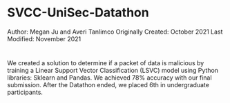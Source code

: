 # SVCC-UniSec-Datathon

Author: Megan Ju and Averi Tanlimco
Originally Created: October 2021
Last Modified: November 2021

#

We created a solution to determine if a packet of data is malicious by training a Linear Support Vector Classification (LSVC) model using Python libraries: Sklearn and Pandas. We achieved 78% accuracy with our final submission. After the Datathon ended, we placed 6th in undergraduate participants.
